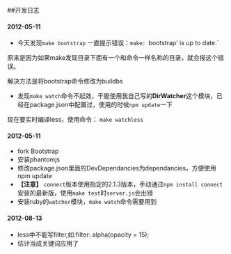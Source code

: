 ##开发日志

#### 2012-05-11

* 今天发现`make bootstrap` 一直提示错误：`make: `bootstrap' is up to date.`

原来是因为如果make发现目录下面有一个和命令一样名称的目录，就会报这个错误。

解决方法是将bootstrap命令修改为buildbs

* 发现`make watch`命令不起效，干脆使用我自己写的**DirWatcher**这个模块，已经在package.json中配置过，使用的时候`npm update`一下

现在要实时编译less，使用命令： `make watchless`


#### 2012-05-11

* fork Bootstrap
* 安装phantomjs
* 修改package.json里面的DevDependancies为dependancies，方便使用npm update
* **【注意】** `connect`版本使用指定的2.1.3版本，手动通过`npm install connect`安装的最新版，使用`make test`时`server.js`会出错
* 安装ruby的`watcher`模块，`make watch`命令需要用到

#### 2012-08-13

* less中不能写filter,如:filter: alpha(opacity = 15);
* 估计当成关键词应用了
